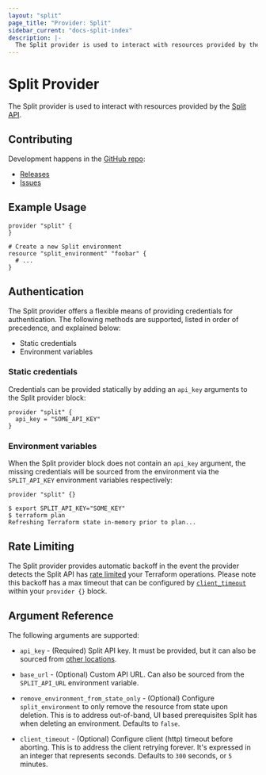 ```yaml
---
layout: "split"
page_title: "Provider: Split"
sidebar_current: "docs-split-index"
description: |-
  The Split provider is used to interact with resources provided by the Split API.
---
```


# Split Provider

The Split provider is used to interact with resources provided by the
[Split API](https://docs.split.io/reference#introduction).

## Contributing

Development happens in the [GitHub repo](https://github.com/davidji99/terraform-provider-split):

* [Releases](https://github.com/davidji99/terraform-provider-split/releases)
* [Issues](https://github.com/davidji99/terraform-provider-split/issues)

## Example Usage

```hcl
provider "split" {
}

# Create a new Split environment
resource "split_environment" "foobar" {
  # ...
}
```

## Authentication

The Split provider offers a flexible means of providing credentials for authentication.
The following methods are supported, listed in order of precedence, and explained below:

- Static credentials
- Environment variables

### Static credentials

Credentials can be provided statically by adding an `api_key` arguments to the Split provider block:

```hcl
provider "split" {
  api_key = "SOME_API_KEY"
}
```

### Environment variables

When the Split provider block does not contain an `api_key` argument, the missing credentials will be sourced
from the environment via the `SPLIT_API_KEY` environment variables respectively:

```hcl
provider "split" {}
```

```shell
$ export SPLIT_API_KEY="SOME_KEY"
$ terraform plan
Refreshing Terraform state in-memory prior to plan...
```

## Rate Limiting

The Split provider provides automatic backoff in the event the provider detects the Split API has
[rate limited](https://docs.split.io/reference/rate-limiting) your Terraform operations. Please note
this backoff has a max timeout that can be configured by [`client_timeout`](#argument-reference) within
your `provider {}` block.

## Argument Reference

The following arguments are supported:

* `api_key` - (Required) Split API key. It must be provided, but it can also
  be sourced from [other locations](#Authentication).

* `base_url` - (Optional) Custom API URL.
  Can also be sourced from the `SPLIT_API_URL` environment variable.

* `remove_environment_from_state_only` - (Optional) Configure `split_environment` to only remove the resource from
  state upon deletion. This is to address out-of-band, UI based prerequisites Split has when deleting an environment.
  Defaults to `false`.

* `client_timeout` - (Optional) Configure client (http) timeout before aborting. This is to address the client retrying forever.
  It's expressed in an integer that represents seconds. Defaults to `300` seconds, or `5` minutes.